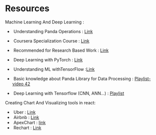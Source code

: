 # Resources

Machine Learning And Deep Learning :

-    &nbsp;Understanding Panda Operations : [Link](https://www.shanelynn.ie/summarising-aggregation-and-grouping-data-in-python-pandas/)

-    &nbsp;Coursera Specialization Course : [Link](https://www.coursera.org/specializations/machine-learning-introduction)
-    &nbsp;Recommended for Research Based Work : [Link](https://youtube.com/playlist?list=PLLvvXm0q8zUbYF1nCy5nc7iyZsgPqPt21)
-    &nbsp;Deep Learning with PyTorch : [Link](https://jovian.com/learn/deep-learning-with-pytorch-zero-to-gans)
-    &nbsp;Understanding ML withTensorFlow :[Link](https://www.youtube.com/watch?v=F_uuqfgdZZw&list=PLlyCyjh2pUe9KzdyNOlmaJqeeI4YHOT-t)
-    &nbsp;Basic knowledge about Panda Library for Data Processing : [Playlist-video 42](https://www.youtube.com/playlist?list=PLWuFHho1zKhWb-f-SJAMUCK--f8PJlG46)
-    &nbsp;Deep Learning with Tensorflow (CNN, ANN...) : [Playlist](https://www.youtube.com/playlist?list=PLeo1K3hjS3uu7CxAacxVndI4bE_o3BDtO)

Creating Chart And Visualizing tools in react:

-   &nbsp;Uber : [Link](https://uber.github.io/react-vis/examples/showcases/plots)
-   &nbsp;Airbnb : [Link](https://airbnb.io/visx/gallery)
-   &nbsp;ApexChart : [link](https://apexcharts.com/react-chart-demos/)
-   &nbsp;Rechart : [Link](https://recharts.org/en-US/examples/CustomizedDotLineChart)
